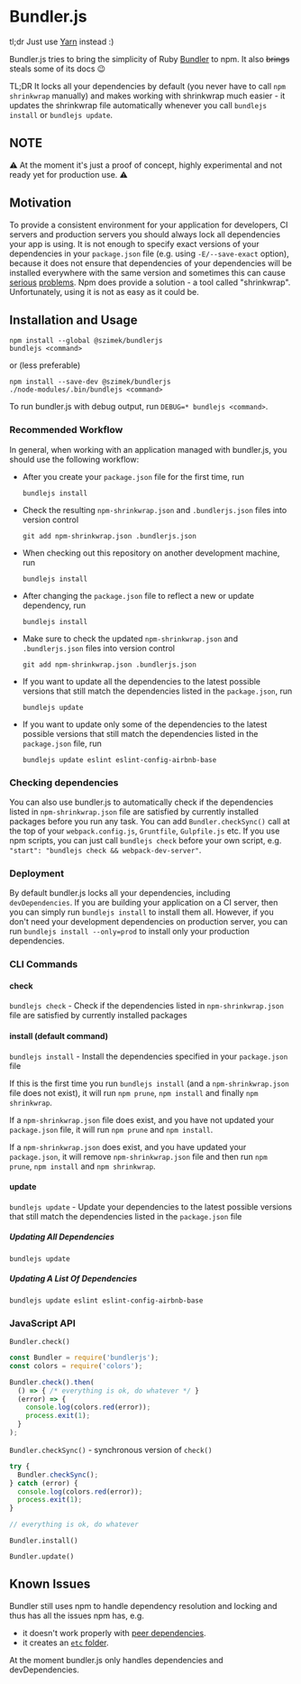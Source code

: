 Bundler.js
==============================

tl;dr Just use [Yarn](https://yarnpkg.com/) instead :)

Bundler.js tries to bring the simplicity of Ruby [Bundler](https://bundler.io) to npm. It also <del>brings</del> steals some of its docs :wink: 

TL;DR It locks all your dependencies by default (you never have to call `npm shrinkwrap` manually) and makes working with shrinkwrap much easier - it updates the shrinkwrap file automatically whenever you call `bundlejs install` or `bundlejs update`.

## NOTE
:warning: At the moment it's just a proof of concept, highly experimental and not ready yet for production use. :warning:

## Motivation
To provide a consistent environment for your application for developers, CI servers and production servers you should always lock all dependencies your app is using. It is not enough to specify exact versions of your dependencies in your `package.json` file (e.g. using `-E/--save-exact` option), because it does not ensure that dependencies of your dependencies will be installed everywhere with the same version and sometimes this can cause [serious](http://blog.bithound.io/npm-shrinkwrap-your-devdependencies-too/) [problems](https://plus.google.com/u/0/+KonradDzwinel/posts/NECEx8XKcer). Npm does provide a solution - a tool called "shrinkwrap". Unfortunately, using it is not as easy as it could be.

## Installation and Usage
```
npm install --global @szimek/bundlerjs
bundlejs <command>
```
or (less preferable)
```
npm install --save-dev @szimek/bundlerjs
./node-modules/.bin/bundlejs <command>
```

To run bundler.js with debug output, run `DEBUG=* bundlejs <command>`.

### Recommended Workflow
In general, when working with an application managed with bundler.js, you should use the following workflow:

* After you create your `package.json` file for the first time, run

  `bundlejs install`

* Check the resulting `npm-shrinkwrap.json` and `.bundlerjs.json` files into version control

  `git add npm-shrinkwrap.json .bundlerjs.json`

* When checking out this repository on another development machine, run

  `bundlejs install`

* After changing the `package.json` file to reflect a new or update dependency, run

  `bundlejs install`

* Make sure to check the updated `npm-shrinkwrap.json` and `.bundlerjs.json` files into version control

  `git add npm-shrinkwrap.json .bundlerjs.json`

* If you want to update all the dependencies to the latest possible versions that still match the dependencies listed in the `package.json`, run

  `bundlejs update`

* If you want to update only some of the dependencies to the latest possible versions that still match the dependencies listed in the `package.json` file, run

  `bundlejs update eslint eslint-config-airbnb-base`

### Checking dependencies

You can also use bundler.js to automatically check if the dependencies listed in `npm-shrinkwrap.json` file are satisfied by currently installed packages before you run any task. You can add `Bundler.checkSync()` call at the top of your `webpack.config.js`, `Gruntfile`, `Gulpfile.js` etc. If you use npm scripts, you can just call `bundlejs check` before your own script, e.g. `"start": "bundlejs check && webpack-dev-server"`.

### Deployment

By default bundler.js locks all your dependencies, including `devDependencies`. If you are building your application on a CI server, then you can simply run `bundlejs install` to install them all. However, if you don't need your development dependencies on production server, you can run `bundlejs install --only=prod` to install only your production dependencies.


### CLI Commands
#### check
`bundlejs check` - Check if the dependencies listed in `npm-shrinkwrap.json` file are satisfied by currently installed packages

#### install (default command)
`bundlejs install` - Install the dependencies specified in your `package.json` file

If this is the first time you run `bundlejs install` (and a `npm-shrinkwrap.json` file does not exist), it will run `npm prune`, `npm install` and finally `npm shrinkwrap`.

If a `npm-shrinkwrap.json` file does exist, and you have not updated your `package.json` file, it will run `npm prune` and `npm install`.

If a `npm-shrinkwrap.json` does exist, and you have updated your `package.json`, it will remove `npm-shrinkwrap.json` file and then run `npm prune`, `npm install` and `npm shrinkwrap`.

#### update
`bundlejs update` - Update your dependencies to the latest possible versions that still match the dependencies listed in the `package.json` file
##### Updating All Dependencies
`bundlejs update`
##### Updating A List Of Dependencies
`bundlejs update eslint eslint-config-airbnb-base`

### JavaScript API
`Bundler.check()`
``` javascript
const Bundler = require('bundlerjs');
const colors = require('colors');

Bundler.check().then(
  () => { /* everything is ok, do whatever */ }
  (error) => {
    console.log(colors.red(error));
    process.exit(1);
  }
);
```

`Bundler.checkSync()` - synchronous version of `check()`
``` javascript
try {
  Bundler.checkSync();
} catch (error) {
  console.log(colors.red(error));
  process.exit(1);
}

// everything is ok, do whatever
```

`Bundler.install()`

`Bundler.update()`

## Known Issues
Bundler still uses npm to handle dependency resolution and locking and thus has all the issues npm has, e.g.
* it doesn't work properly with [peer dependencies](https://github.com/npm/npm/issues/12909).
* it creates an [`etc` folder](https://github.com/npm/npm/pull/7249).

At the moment bundler.js only handles dependencies and devDependencies.
